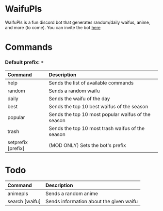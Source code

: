 # WaifuPls
WaifuPls is a fun discord bot that generates random/daily waifus, anime, and more (to come).
You can invite the bot <a href="https://discord.com/oauth2/authorize?client_id=809914209060126720&scope=bot&permissions=116736" target="_blank">here</a>
# Commands
### Default prefix: ```*```
| Command  | Description |
| :---  | :---  |
| help  | Sends the list of available commands  |
| random  | Sends a random waifu  |
| daily  | Sends the waifu of the day  |
| best  | Sends the top 10 best waifus of the season |
| popular  | Sends the top 10 most popular waifus of the season |
| trash  | Sends the top 10 most trash waifus of the season |
| setprefix [prefix]  | (MOD ONLY) Sets the bot's prefix  |

# Todo
| Command  | Description |
| :---  | :---  |
| animepls  | Sends a random anime  |
| search [waifu] | Sends information about the given waifu |

